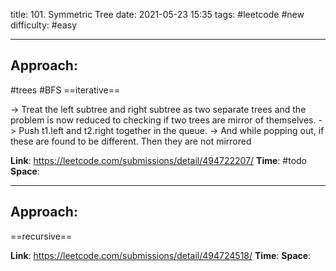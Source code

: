 title: 101. Symmetric Tree
date: 2021-05-23 15:35
tags: #leetcode #new
difficulty: #easy

---
## Approach:
#trees #BFS  ==iterative==

-> Treat the left subtree and right subtree as two separate trees and the problem is now reduced to checking if two trees are mirror of themselves.
-> Push t1.left and t2.right together in the queue. 
-> And while popping out, if these are found to be different. Then they are not mirrored

**Link**: https://leetcode.com/submissions/detail/494722207/
**Time**: #todo
**Space**: 

---
## Approach:
==recursive==


**Link**: https://leetcode.com/submissions/detail/494724518/
**Time**:
**Space**: